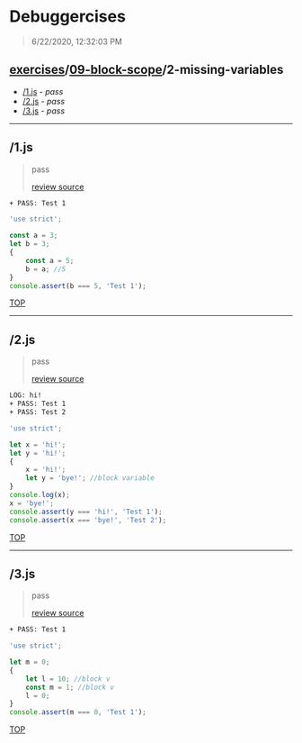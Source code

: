 # Debuggercises 

> 6/22/2020, 12:32:03 PM 

## [exercises](../../README.md)/[09-block-scope](../README.md)/2-missing-variables 

- [/1.js](#1js) - _pass_ 
- [/2.js](#2js) - _pass_ 
- [/3.js](#3js) - _pass_ 
---

## /1.js 

> pass 
>
> [review source](../../../exercises/09-block-scope/2-missing-variables/1.js)

```txt
+ PASS: Test 1
```

```js
'use strict';

const a = 3;
let b = 3;
{
	const a = 5;
	b = a; //5
}
console.assert(b === 5, 'Test 1');

```

[TOP](#debuggercises)

---

## /2.js 

> pass 
>
> [review source](../../../exercises/09-block-scope/2-missing-variables/2.js)

```txt
LOG: hi!
+ PASS: Test 1
+ PASS: Test 2
```

```js
'use strict';

let x = 'hi!';
let y = 'hi!';
{
	x = 'hi!';
	let y = 'bye!'; //block variable
}
console.log(x);
x = 'bye!';
console.assert(y === 'hi!', 'Test 1');
console.assert(x === 'bye!', 'Test 2');

```

[TOP](#debuggercises)

---

## /3.js 

> pass 
>
> [review source](../../../exercises/09-block-scope/2-missing-variables/3.js)

```txt
+ PASS: Test 1
```

```js
'use strict';

let m = 0;
{
	let l = 10; //block v
	const m = 1; //block v
	l = 0;
}
console.assert(m === 0, 'Test 1');

```

[TOP](#debuggercises)

